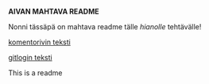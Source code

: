 **AIVAN MAHTAVA README**

Nonni tässäpä on mahtava readme tälle *hianolle* tehtävälle!

[komentorivin teksti](https://github.com/havemik/otm-harjoitustyo/blob/master/laskarit/komentorivi.txt)

[gitlogin teksti](https://github.com/havemik/otm-harjoitustyo/blob/master/laskarit/viikko1/gitlog.txt)

This is a readme
